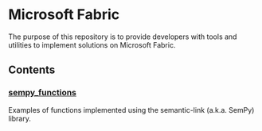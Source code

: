 # Microsoft Fabric
The purpose of this repository is to provide developers with tools and utilities to implement solutions on Microsoft Fabric.

## Contents

### [sempy_functions](https://github.com/l2aFa/rafabric/blob/main/sempy_functions.ipynb)
Examples of functions implemented using the semantic-link (a.k.a. SemPy) library.